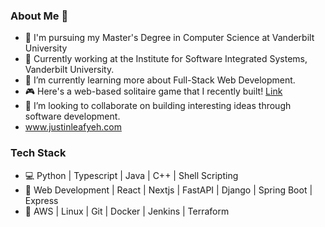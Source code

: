 ### About Me 👋
- 🏫 I'm pursuing my Master's Degree in Computer Science at Vanderbilt University
- 🔭 Currently working at the Institute for Software Integrated Systems, Vanderbilt University.
- 🌱 I’m currently learning more about Full-Stack Web Development.
- 🎮 Here's a web-based solitaire game that I recently built! [Link](https://solitairejs.com/)
- 👯 I’m looking to collaborate on building interesting ideas through software development.
- www.justinleafyeh.com

### Tech Stack
- 💻 Python | Typescript | Java | C++ | Shell Scripting 
- 🥇 Web Development | React | Nextjs | FastAPI | Django | Spring Boot | Express
- 🧰 AWS | Linux | Git | Docker | Jenkins | Terraform

<!--
**justinyeh1995/justinyeh1995** is a ✨ _special_ ✨ repository because its `README.md` (this file) appears on your GitHub profile.

Here are some ideas to get you started:

- 🔭 I’m currently working on ...
- 🌱 I’m currently learning ...
- 👯 I’m looking to collaborate on ...
- 🤔 I’m looking for help with ...
- 💬 Ask me about ...
- 📫 How to reach me: ...
- 😄 Pronouns: ...
- ⚡ Fun fact: ...
-->
